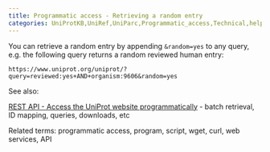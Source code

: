 ```yaml
---
title: Programmatic access - Retrieving a random entry
categories: UniProtKB,UniRef,UniParc,Programmatic_access,Technical,help
---
```


You can retrieve a random entry by appending `&random=yes` to any query, e.g. the following query returns a random reviewed human entry:

```
https://www.uniprot.org/uniprot/?query=reviewed:yes+AND+organism:9606&random=yes
```

See also:

[REST API - Access the UniProt website programmatically](http://www.uniprot.org/help/api) \- batch retrieval, ID mapping, queries, downloads, etc

Related terms: programmatic access, program, script, wget, curl, web services, API